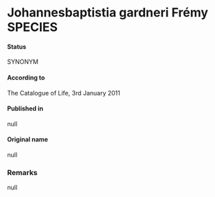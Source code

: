 # Johannesbaptistia gardneri Frémy SPECIES

#### Status
SYNONYM

#### According to
The Catalogue of Life, 3rd January 2011

#### Published in
null

#### Original name
null

### Remarks
null